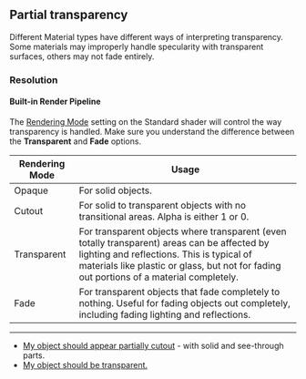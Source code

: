 ## Partial transparency

Different Material types have different ways of interpreting transparency.  
Some materials may improperly handle specularity with transparent surfaces, others may not fade entirely.

### Resolution
#### Built-in Render Pipeline
The [Rendering Mode](https://docs.unity3d.com/Manual/StandardShaderMaterialParameterRenderingMode.html) setting on the Standard shader will control the way transparency is handled. Make sure you understand the difference between the **Transparent** and **Fade** options.

| Rendering Mode | Usage                                                                                                                                                                                                                                 |
|----------------|---------------------------------------------------------------------------------------------------------------------------------------------------------------------------------------------------------------------------------------|
| Opaque         | For solid objects.                                                                                                                                                                                                                    |
| Cutout         | For solid to transparent objects with no transitional areas. Alpha is either 1 or 0.                                                                                                                                                  |
| Transparent    | For transparent objects where transparent (even totally transparent) areas can be affected by lighting and reflections. This is typical of materials like plastic or glass, but not for fading out portions of a material completely. |
| Fade           | For transparent objects that fade completely to nothing. Useful for fading objects out completely, including fading lighting and reflections.                                                                                         |


---  
- [My object should appear partially cutout](Transparent%20To%20Cutout.md) - with solid and see-through parts.
- [My object should be transparent.](Rendering%20Mode.md)